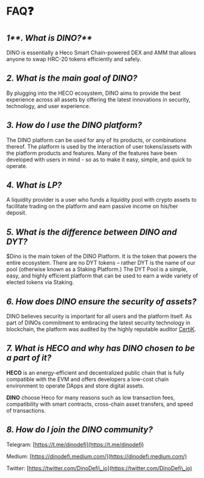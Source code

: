 # FAQ❓

## _1**. What is DINO?**_

DINO is essentially a Heco Smart Chain-powered DEX and AMM that allows anyone to swap HRC-20 tokens efficiently and safely.&#x20;

## _**2. What is the main goal of DINO?**_

By plugging into the HECO ecosystem, DINO aims to provide the best experience across all assets by offering the latest innovations in security, technology, and user experience.

## _**3. How do I use the DINO platform?**_

The DINO platform can be used for any of its products, or combinations thereof. The platform is used by the interaction of user tokens/assets with the platform products and features. Many of the features have been developed with users in mind - so as to make it easy, simple, and quick to operate.

## _**4. What is LP?**_

A liquidity provider is a user who funds a liquidity pool with crypto assets to facilitate trading on the platform and earn passive income on his/her deposit.

## _**5. What is the difference between DINO and DYT?**_



$Dino is the main token of the DINO Platform. It is the token that powers the entire ecosystem. There are no DYT tokens – rather DYT is the name of our pool (otherwise known as a Staking Platform.) The DYT Pool is a simple, easy, and highly efficient platform that can be used to earn a wide variety of elected tokens via Staking.

## _**6. How does DINO ensure the security of assets?**_

DINO believes security is important for all users and the platform itself. As part of DINOs commitment to embracing the latest security technology in blockchain, the platform was audited by the highly reputable auditor [CertiK](https://www.certik.org/projects/dinodefi).  &#x20;

## _**7. What is HECO and why has DINO chosen to be a part of it?**_

**HECO** is an energy-efficient and decentralized public chain that is fully compatible with the EVM and offers developers a low-cost chain environment to operate DApps and store digital assets.

**DINO** choose Heco for many reasons such as low transaction fees, compatibility with smart contracts, cross-chain asset transfers, and speed of transactions.&#x20;

## _**8. How do I join the DINO community?**_

Telegram: [https://t.me/dinodefi](https://t.me/dinodefi)

Medium: [https://dinodefi.medium.com/](https://dinodefi.medium.com/)

Twitter: [https://twitter.com/DinoDefi\_io](https://twitter.com/DinoDefi\_io)

